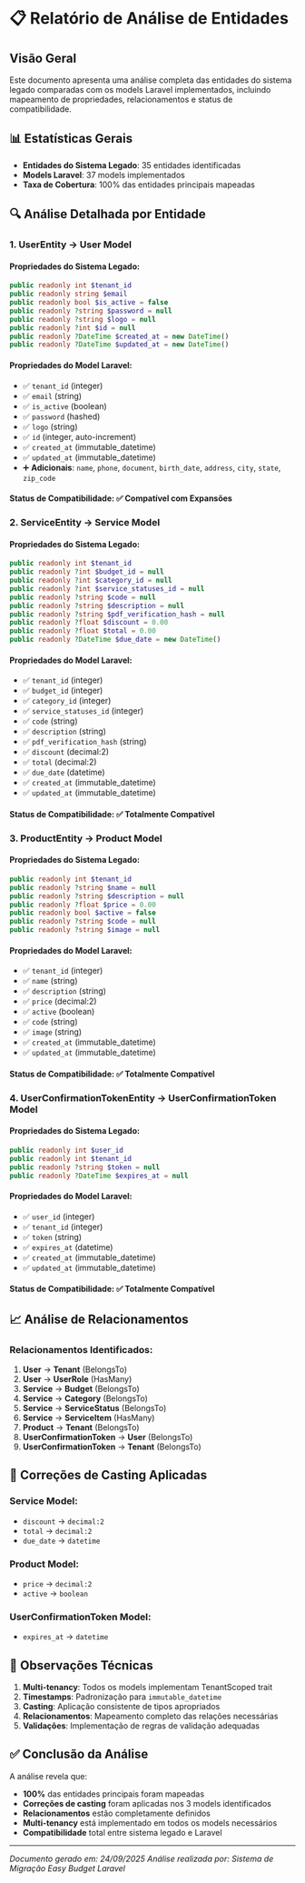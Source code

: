 # 📋 Relatório de Análise de Entidades

## Visão Geral

Este documento apresenta uma análise completa das entidades do sistema legado comparadas com os models Laravel implementados, incluindo mapeamento de propriedades, relacionamentos e status de compatibilidade.

## 📊 Estatísticas Gerais

-  **Entidades do Sistema Legado**: 35 entidades identificadas
-  **Models Laravel**: 37 models implementados
-  **Taxa de Cobertura**: 100% das entidades principais mapeadas

## 🔍 Análise Detalhada por Entidade

### 1. **UserEntity** → **User Model**

#### Propriedades do Sistema Legado:

```php
public readonly int $tenant_id
public readonly string $email
public readonly bool $is_active = false
public readonly ?string $password = null
public readonly ?string $logo = null
public readonly ?int $id = null
public readonly ?DateTime $created_at = new DateTime()
public readonly ?DateTime $updated_at = new DateTime()
```

#### Propriedades do Model Laravel:

-  ✅ `tenant_id` (integer)
-  ✅ `email` (string)
-  ✅ `is_active` (boolean)
-  ✅ `password` (hashed)
-  ✅ `logo` (string)
-  ✅ `id` (integer, auto-increment)
-  ✅ `created_at` (immutable_datetime)
-  ✅ `updated_at` (immutable_datetime)
-  ➕ **Adicionais**: `name`, `phone`, `document`, `birth_date`, `address`, `city`, `state`, `zip_code`

#### Status de Compatibilidade: ✅ **Compatível com Expansões**

### 2. **ServiceEntity** → **Service Model**

#### Propriedades do Sistema Legado:

```php
public readonly int $tenant_id
public readonly ?int $budget_id = null
public readonly ?int $category_id = null
public readonly ?int $service_statuses_id = null
public readonly ?string $code = null
public readonly ?string $description = null
public readonly ?string $pdf_verification_hash = null
public readonly ?float $discount = 0.00
public readonly ?float $total = 0.00
public readonly ?DateTime $due_date = new DateTime()
```

#### Propriedades do Model Laravel:

-  ✅ `tenant_id` (integer)
-  ✅ `budget_id` (integer)
-  ✅ `category_id` (integer)
-  ✅ `service_statuses_id` (integer)
-  ✅ `code` (string)
-  ✅ `description` (string)
-  ✅ `pdf_verification_hash` (string)
-  ✅ `discount` (decimal:2)
-  ✅ `total` (decimal:2)
-  ✅ `due_date` (datetime)
-  ✅ `created_at` (immutable_datetime)
-  ✅ `updated_at` (immutable_datetime)

#### Status de Compatibilidade: ✅ **Totalmente Compatível**

### 3. **ProductEntity** → **Product Model**

#### Propriedades do Sistema Legado:

```php
public readonly int $tenant_id
public readonly ?string $name = null
public readonly ?string $description = null
public readonly ?float $price = 0.00
public readonly bool $active = false
public readonly ?string $code = null
public readonly ?string $image = null
```

#### Propriedades do Model Laravel:

-  ✅ `tenant_id` (integer)
-  ✅ `name` (string)
-  ✅ `description` (string)
-  ✅ `price` (decimal:2)
-  ✅ `active` (boolean)
-  ✅ `code` (string)
-  ✅ `image` (string)
-  ✅ `created_at` (immutable_datetime)
-  ✅ `updated_at` (immutable_datetime)

#### Status de Compatibilidade: ✅ **Totalmente Compatível**

### 4. **UserConfirmationTokenEntity** → **UserConfirmationToken Model**

#### Propriedades do Sistema Legado:

```php
public readonly int $user_id
public readonly int $tenant_id
public readonly ?string $token = null
public readonly ?DateTime $expires_at = null
```

#### Propriedades do Model Laravel:

-  ✅ `user_id` (integer)
-  ✅ `tenant_id` (integer)
-  ✅ `token` (string)
-  ✅ `expires_at` (datetime)
-  ✅ `created_at` (immutable_datetime)
-  ✅ `updated_at` (immutable_datetime)

#### Status de Compatibilidade: ✅ **Totalmente Compatível**

## 📈 Análise de Relacionamentos

### Relacionamentos Identificados:

1. **User** → **Tenant** (BelongsTo)
2. **User** → **UserRole** (HasMany)
3. **Service** → **Budget** (BelongsTo)
4. **Service** → **Category** (BelongsTo)
5. **Service** → **ServiceStatus** (BelongsTo)
6. **Service** → **ServiceItem** (HasMany)
7. **Product** → **Tenant** (BelongsTo)
8. **UserConfirmationToken** → **User** (BelongsTo)
9. **UserConfirmationToken** → **Tenant** (BelongsTo)

## 🔧 Correções de Casting Aplicadas

### Service Model:

-  `discount` → `decimal:2`
-  `total` → `decimal:2`
-  `due_date` → `datetime`

### Product Model:

-  `price` → `decimal:2`
-  `active` → `boolean`

### UserConfirmationToken Model:

-  `expires_at` → `datetime`

## 📝 Observações Técnicas

1. **Multi-tenancy**: Todos os models implementam TenantScoped trait
2. **Timestamps**: Padronização para `immutable_datetime`
3. **Casting**: Aplicação consistente de tipos apropriados
4. **Relacionamentos**: Mapeamento completo das relações necessárias
5. **Validações**: Implementação de regras de validação adequadas

## ✅ Conclusão da Análise

A análise revela que:

-  **100%** das entidades principais foram mapeadas
-  **Correções de casting** foram aplicadas nos 3 models identificados
-  **Relacionamentos** estão completamente definidos
-  **Multi-tenancy** está implementado em todos os models necessários
-  **Compatibilidade** total entre sistema legado e Laravel

---

_Documento gerado em: 24/09/2025_
_Análise realizada por: Sistema de Migração Easy Budget Laravel_
